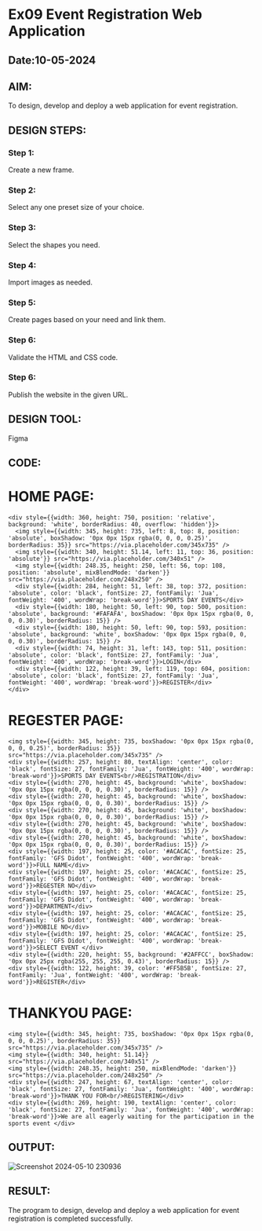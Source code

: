 # Ex09 Event Registration Web Application
## Date:10-05-2024

## AIM:
To design, develop and deploy a web application for event registration.

## DESIGN STEPS:

### Step 1:
Create a new frame.

### Step 2:
Select any one preset size of your choice.

### Step 3:
Select the shapes you need.

### Step 4:
Import images as needed.

### Step 5:
Create pages based on your need and link them.

### Step 6:

Validate the HTML and CSS code.

### Step 6:

Publish the website in the given URL.

## DESIGN TOOL:
Figma

## CODE:
# HOME PAGE:
```
<div style={{width: 360, height: 750, position: 'relative', background: 'white', borderRadius: 40, overflow: 'hidden'}}>
  <img style={{width: 345, height: 735, left: 8, top: 8, position: 'absolute', boxShadow: '0px 0px 15px rgba(0, 0, 0, 0.25)', borderRadius: 35}} src="https://via.placeholder.com/345x735" />
  <img style={{width: 340, height: 51.14, left: 11, top: 36, position: 'absolute'}} src="https://via.placeholder.com/340x51" />
  <img style={{width: 248.35, height: 250, left: 56, top: 108, position: 'absolute', mixBlendMode: 'darken'}} src="https://via.placeholder.com/248x250" />
  <div style={{width: 284, height: 51, left: 38, top: 372, position: 'absolute', color: 'black', fontSize: 27, fontFamily: 'Jua', fontWeight: '400', wordWrap: 'break-word'}}>SPORTS DAY EVENTS</div>
  <div style={{width: 180, height: 50, left: 90, top: 500, position: 'absolute', background: '#FAFAFA', boxShadow: '0px 0px 15px rgba(0, 0, 0, 0.30)', borderRadius: 15}} />
  <div style={{width: 180, height: 50, left: 90, top: 593, position: 'absolute', background: 'white', boxShadow: '0px 0px 15px rgba(0, 0, 0, 0.30)', borderRadius: 15}} />
  <div style={{width: 74, height: 31, left: 143, top: 511, position: 'absolute', color: 'black', fontSize: 27, fontFamily: 'Jua', fontWeight: '400', wordWrap: 'break-word'}}>LOGIN</div>
  <div style={{width: 122, height: 39, left: 119, top: 604, position: 'absolute', color: 'black', fontSize: 27, fontFamily: 'Jua', fontWeight: '400', wordWrap: 'break-word'}}>REGISTER</div>
</div>
```
# REGESTER PAGE:
```
<img style={{width: 345, height: 735, boxShadow: '0px 0px 15px rgba(0, 0, 0, 0.25)', borderRadius: 35}} src="https://via.placeholder.com/345x735" />
<div style={{width: 257, height: 80, textAlign: 'center', color: 'black', fontSize: 27, fontFamily: 'Jua', fontWeight: '400', wordWrap: 'break-word'}}>SPORTS DAY EVENTS<br/>REGISTRATION</div>
<div style={{width: 270, height: 45, background: 'white', boxShadow: '0px 0px 15px rgba(0, 0, 0, 0.30)', borderRadius: 15}} />
<div style={{width: 270, height: 45, background: 'white', boxShadow: '0px 0px 15px rgba(0, 0, 0, 0.30)', borderRadius: 15}} />
<div style={{width: 270, height: 45, background: 'white', boxShadow: '0px 0px 15px rgba(0, 0, 0, 0.30)', borderRadius: 15}} />
<div style={{width: 270, height: 45, background: 'white', boxShadow: '0px 0px 15px rgba(0, 0, 0, 0.30)', borderRadius: 15}} />
<div style={{width: 270, height: 45, background: 'white', boxShadow: '0px 0px 15px rgba(0, 0, 0, 0.30)', borderRadius: 15}} />
<div style={{width: 197, height: 25, color: '#ACACAC', fontSize: 25, fontFamily: 'GFS Didot', fontWeight: '400', wordWrap: 'break-word'}}>FULL NAME</div>
<div style={{width: 197, height: 25, color: '#ACACAC', fontSize: 25, fontFamily: 'GFS Didot', fontWeight: '400', wordWrap: 'break-word'}}>REGESTER NO</div>
<div style={{width: 197, height: 25, color: '#ACACAC', fontSize: 25, fontFamily: 'GFS Didot', fontWeight: '400', wordWrap: 'break-word'}}>DEPARTMENT</div>
<div style={{width: 197, height: 25, color: '#ACACAC', fontSize: 25, fontFamily: 'GFS Didot', fontWeight: '400', wordWrap: 'break-word'}}>MOBILE NO</div>
<div style={{width: 197, height: 25, color: '#ACACAC', fontSize: 25, fontFamily: 'GFS Didot', fontWeight: '400', wordWrap: 'break-word'}}>SELECT EVENT </div>
<div style={{width: 220, height: 55, background: '#2AFFCC', boxShadow: '0px 0px 25px rgba(255, 255, 255, 0.43)', borderRadius: 15}} />
<div style={{width: 122, height: 39, color: '#FF5B5B', fontSize: 27, fontFamily: 'Jua', fontWeight: '400', wordWrap: 'break-word'}}>REGISTER</div>
```
# THANKYOU PAGE:
```
<img style={{width: 345, height: 735, boxShadow: '0px 0px 15px rgba(0, 0, 0, 0.25)', borderRadius: 35}} src="https://via.placeholder.com/345x735" />
<img style={{width: 340, height: 51.14}} src="https://via.placeholder.com/340x51" />
<img style={{width: 248.35, height: 250, mixBlendMode: 'darken'}} src="https://via.placeholder.com/248x250" />
<div style={{width: 247, height: 67, textAlign: 'center', color: 'black', fontSize: 27, fontFamily: 'Jua', fontWeight: '400', wordWrap: 'break-word'}}>THANK YOU FOR<br/>REGISTERING</div>
<div style={{width: 269, height: 190, textAlign: 'center', color: 'black', fontSize: 27, fontFamily: 'Jua', fontWeight: '400', wordWrap: 'break-word'}}>We are all eagerly waiting for the participation in the sports event </div>
```
## OUTPUT:

![Screenshot 2024-05-10 230936](https://github.com/sethu107/Figma/assets/149347373/dd86d712-63de-44c0-98c1-08f31326e7ca)

## RESULT:
The program to design, develop and deploy a web application for event registration is completed successfully.
